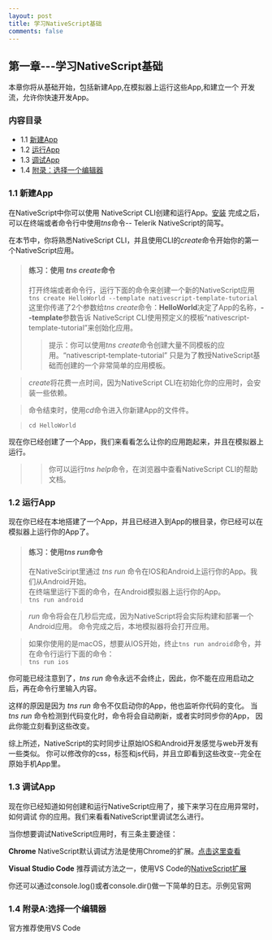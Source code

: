 ```yaml
---
layout: post
title: 学习NativeScript基础
comments: false
---
```

## 第一章---学习NativeScript基础
本章你将从基础开始，包括新建App,在模拟器上运行这些App,和建立一个
开发流，允许你快速开发App。
### 内容目录
* 1.1 [新建App](#create)
* 1.2 [运行App](#run)
* 1.3 [调试App](#debug)
* 1.4 [附录：选择一个编辑器](#appendix)

### <span id="create"></span>1.1 新建App
在NativeScript中你可以使用 NativeScript CLI创建和运行App。[安装](https://docs.nativescript.org/start/quick-setup)
完成之后，可以在终端或者命令行中使用<i>tns</i>命令-- Telerik NativeScript的简写。

在本节中，你将熟悉NativeScript CLI，并且使用CLI的<i>create</i>命令开始你的第一个NativeScript应用。

> #### 练习：使用 <i>tns create</i>命令
> 打开终端或者命令行，运行下面的命令来创建一个新的NativeScript应用<br>
> `tns create HelloWorld --template nativescript-template-tutorial`<br>
这里你传递了2个参数给*tns create*命令：**HelloWorld**决定了App的名称，**--template**参数告诉
NativeScript CLI使用预定义的模板“nativescript-template-tutorial”来创始化应用。
>> 提示：你可以使用*tns create*命令创建大量不同模板的应用。“nativescript-template-tutorial”
只是为了教授NativeScript基础而创建的一个非常简单的应用模板。<br>

> *create*将花费一点时间，因为NativeScript CLI在初始化你的应用时，会安装一些依赖。

> 命令结束时，使用*cd*命令进入你新建App的文件件。<br>

> `cd HelloWorld`

现在你已经创建了一个App，我们来看看怎么让你的应用跑起来，并且在模拟器上运行。
>> 你可以运行*tns help*命令，在浏览器中查看NativeScript CLI的帮助文档。

### <span id="run"></span>1.2 运行App
现在你已经在本地搭建了一个App，并且已经进入到App的根目录，你已经可以在模拟器上运行你的App了。
> #### 练习：使用*tns run*命令
> 在NativeSciript里通过 *tns run* 命令在IOS和Android上运行你的App。我们从Android开始。<br>
> 在终端里运行下面的命令，在Android模拟器上运行你的App。<br>
`tns run android`<br>

> *run* 命令将会在几秒后完成，因为NativeScript将会实际构建和部署一个Android应用。
 命令完成之后，本地模拟器将会打开应用。
 
> 如果你使用的是macOS，想要从IOS开始，终止`tns run android`命令，并在命令行运行下面的命令：<br>
> `tns run ios`

你可能已经注意到了，*tns run* 命令永远不会终止，因此，你不能在应用启动之后，再在命令行里输入内容。

这样的原因是因为 *tns run* 命令不仅启动你的App，他也监听你代码的变化。
当 *tns run* 命令检测到代码变化时，命令将会自动刷新，或者实时同步你的App，
因此你能立刻看到这些改变。

综上所述，NativeScript的实时同步让原始IOS和Android开发感觉与web开发有一些类似。
你可以修改你的css，标签和js代码，并且立即看到这些改变--完全在原始手机App里。

### <span id="debug"></span>1.3 调试App
现在你已经知道如何创建和运行NativeScript应用了，接下来学习在应用异常时，如何调试
你的应用。我们来看看NativeScript里调试怎么进行。

当你想要调试NativeScript应用时，有三条主要途径：

**Chrome** NativeScript默认调试方法是使用Chrome的扩展。[点击这里查看](https://docs.nativescript.org/tooling/debugging)

**Visual Studio Code** 推荐调试方法之一，使用VS Code的[NativeScript扩展](https://docs.nativescript.org/tooling/debugging#debugging-with-visual-studio-code)

你还可以通过console.log()或者console.dir()做一下简单的日志。示例见官网

### <span id="appendix"></span>1.4 附录A:选择一个编辑器

官方推荐使用VS Code
